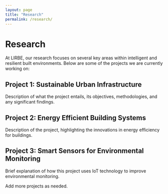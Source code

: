 ```yaml
---
layout: page
title: "Research"
permalink: /research/
---
```


# Research

At LIRBE, our research focuses on several key areas within intelligent and resilient built environments. Below are some of the projects we are currently working on:

## Project 1: Sustainable Urban Infrastructure
Description of what the project entails, its objectives, methodologies, and any significant findings.

## Project 2: Energy Efficient Building Systems
Description of the project, highlighting the innovations in energy efficiency for buildings.

## Project 3: Smart Sensors for Environmental Monitoring
Brief explanation of how this project uses IoT technology to improve environmental monitoring.

Add more projects as needed.
